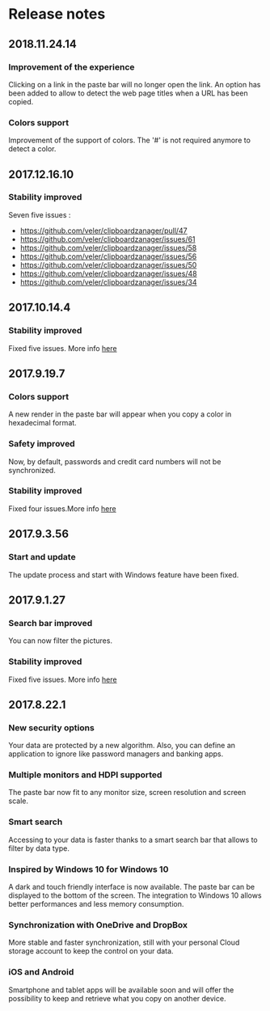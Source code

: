 # Release notes

## 2018.11.24.14

### Improvement of the experience
Clicking on a link in the paste bar will no longer open the link. An option has been added to allow to detect the web page titles when a URL has been copied.

### Colors support
Improvement of the support of colors. The '#' is not required anymore to detect a color.

## 2017.12.16.10

### Stability improved
Seven five issues :
- https://github.com/veler/clipboardzanager/pull/47
- https://github.com/veler/clipboardzanager/issues/61
- https://github.com/veler/clipboardzanager/issues/58
- https://github.com/veler/clipboardzanager/issues/56
- https://github.com/veler/clipboardzanager/issues/50
- https://github.com/veler/clipboardzanager/issues/48
- https://github.com/veler/clipboardzanager/issues/34

## 2017.10.14.4

### Stability improved
Fixed five issues. More info [here](https://github.com/veler/clipboardzanager/issues)

## 2017.9.19.7

### Colors support
A new render in the paste bar will appear when you copy a color in hexadecimal format.

### Safety improved
Now, by default, passwords and credit card numbers will not be synchronized.

### Stability improved
Fixed four issues.More info [here](https://github.com/veler/clipboardzanager/issues)

## 2017.9.3.56

### Start and update
The update process and start with Windows feature have been fixed.

## 2017.9.1.27

### Search bar improved
You can now filter the pictures.

### Stability improved
Fixed five issues. More info [here](https://github.com/veler/clipboardzanager/issues)

## 2017.8.22.1

### New security options
Your data are protected by a new algorithm. Also, you can define an application to ignore like password managers and banking apps.

### Multiple monitors and HDPI supported
The paste bar now fit to any monitor size, screen resolution and screen scale.

### Smart search
Accessing to your data is faster thanks to a smart search bar that allows to filter by data type.

### Inspired by Windows 10 for Windows 10
A dark and touch friendly interface is now available. The paste bar can be displayed to the bottom of the screen. The integration to Windows 10 allows better performances and less memory consumption.

### Synchronization with OneDrive and DropBox
More stable and faster synchronization, still with your personal Cloud storage account to keep the control on your data.

### iOS and Android
Smartphone and tablet apps will be available soon and will offer the possibility to keep and retrieve what you copy on another device.
